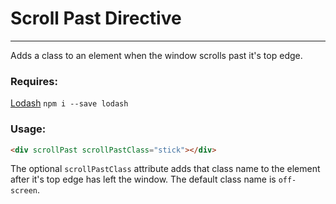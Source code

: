 # Scroll Past Directive
---
Adds a class to an element when the window scrolls past it's top edge.

### Requires:
[Lodash](https://lodash.com/) `npm i --save lodash`
### Usage:

```html
<div scrollPast scrollPastClass="stick"></div>
```
The optional `scrollPastClass` attribute adds that class name to the element after it's top edge has left the window. The default class name is `off-screen`.
